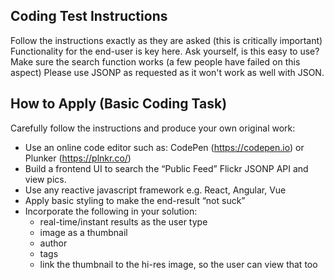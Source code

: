 ## Coding Test Instructions

Follow the instructions exactly as they are asked (this is critically important)
Functionality for the end-user is key here. Ask yourself, is this easy to use? 
Make sure the search function works (a few people have failed on this aspect)
Please use JSONP as requested as it won't work as well with JSON.

## How to Apply (Basic Coding Task)

Carefully follow the instructions and produce your own original work:

- Use an online code editor such as: CodePen (https://codepen.io) or Plunker (https://plnkr.co/) 
- Build a frontend UI to search the “Public Feed” Flickr JSONP API and view pics.
- Use any reactive javascript framework e.g. React, Angular, Vue
- Apply basic styling to make the end-result “not suck”
- Incorporate the following in your solution: 
    - real-time/instant results as the user type
    - image as a thumbnail
    - author
    - tags
    - link the thumbnail to the hi-res image, so the user can view that too